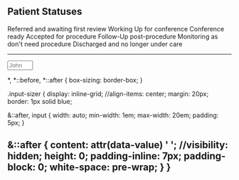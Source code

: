Patient Statuses
----------------
Referred and awaiting first review
Working Up for conference
Conference ready
Accepted for procedure
Follow-Up post-procedure
Monitoring as don't need procedure
Discharged and no longer under care



----
<form action="#">
  <label class="input-sizer">
    <input type="text" onInput="this.parentNode.dataset.value = this.value" size="4" placeholder="John">
  </label>
</form>

*,
*::before,
*::after {
  box-sizing: border-box;
}

.input-sizer {
  display: inline-grid;
  //align-items: center;
  margin: 20px;
  border: 1px solid blue;

  &::after,
  input {
    width: auto;
    min-width: 1em;
    max-width: 20em;
    padding: 5px;
  }

  &::after {
    content: attr(data-value) ' ';
    //visibility: hidden;
    height: 0;
    padding-inline: 7px;
    padding-block: 0;
    white-space: pre-wrap;
  }
}
-----
